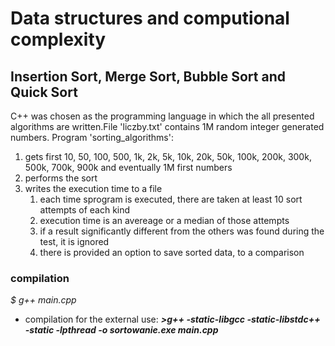 # Data structures and computional complexity
## Insertion Sort, Merge Sort, Bubble Sort and Quick Sort
C++ was chosen as the programming language in which the all presented algorithms are written.File 'liczby.txt' contains 1M random integer generated numbers. Program 'sorting_algorithms':
1.  gets first 10, 50, 100, 500, 1k, 2k, 5k, 10k, 20k, 50k, 100k, 200k, 300k, 500k, 700k, 900k and eventually 1M first numbers
2. performs the sort
3. writes the execution time to a file
    1. each time sprogram is executed, there are taken at least 10 sort attempts of each kind
    2. execution time is an avereage or a median of those attempts
    3. if a result significantly different from the others was found during the test, it is ignored
    4. there is provided an option to save sorted data, to a comparison

### compilation
*$ g++ main.cpp*
- compilation for the external use: ***>g++ -static-libgcc -static-libstdc++ -static -lpthread -o sortowanie.exe main.cpp***